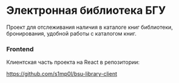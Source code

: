# Электронная библиотека БГУ

Проект для отслеживания наличия в каталоге книг библиотеки, 
бронирования, удобной работы с каталогом книг.

### Frontend

Клиентская часть проекта на React в репозитории:

https://github.com/s1mp0l/bsu-library-client

